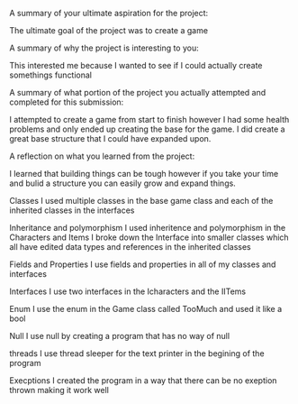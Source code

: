 A summary of your ultimate aspiration for the project:

The ultimate goal of the project was to create a game

A summary of why the project is interesting to you:

This interested me because I wanted to see if I could actually create somethings functional

A summary of what portion of the project you actually attempted and completed for this submission:

I attempted to create a game from start to finish however I had some health problems and only ended up creating the base for the game. I did create a great base structure that I could have expanded upon.

A reflection on what you learned from the project:

I learned that building things can be tough however if you take your time and bulid a structure you can easily grow and expand things.

Classes
I used multiple classes in the base game class and each of the inherited classes in the interfaces

Inheritance and polymorphism
I used inheritence and polymorphism in the Characters and Items I broke down the Interface into smaller classes which all have edited data types and references in the inherited classes

Fields and Properties
I use fields and properties in all of my classes and interfaces

Interfaces
I use two interfaces in the Icharacters and the IITems

Enum
I use the enum in the Game class called TooMuch and used it like a bool

Null
I use null by creating a program that has no way of null

threads
I use thread sleeper for the text printer in the begining of the program

Execptions
I created the program in a way that there can be no exeption thrown making it work well